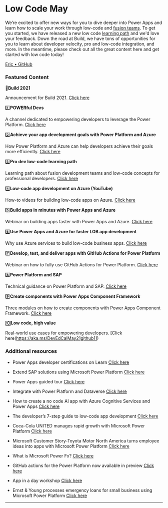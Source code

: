 # Low Code May 

We’re excited to offer new ways for you to dive deeper into Power Apps and learn how to scale your work through low-code and [fusion teams](https://aka.ms/fusionblogbuild2021). To get you started, we have released a new low code [learning path](https://aka.ms/fusion-dev-path) and we'd love your feedback.  Down the road at Build, we have tons of opportunities for you to learn about developer velocity, pro and low-code integration, and more. In the meantime, please check out all the great content here and get started with low code today! 

[Eric • GitHub](https://github.com/eamcc)   

 

### Featured Content 

:loudspeaker:**Build 2021** 

Announcement for Build 2021. [Click here](https://aka.ms/DevEdCalMay21github1) 

:one:**POWERful Devs** 

A channel dedicated to empowering developers to leverage the Power Platform. [Click here](https://aka.ms/DevEdCalMay21github2)    

:two:**Achieve your app development goals with Power Platform and Azure** 

How Power Platform and Azure can help developers achieve their goals more efficiently. ​[Click here](https://aka.ms/DevEdCalMay21github3) 

:three:**Pro dev low-code learning path** 

Learning path about fusion development teams and low-code concepts for professional developers. [Click here](https://aka.ms/DevEdCalMay21github4)      

:four:**Low-code app development on Azure (YouTube)** 

How-to videos for building low-code apps on Azure. [Click here](https://aka.ms/DevEdCalMay21github5) 

:five:**Build apps in minutes with Power Apps and Azure** 

Webinar on building apps faster with Power Apps and Azure. [Click here](https://aka.ms/DevEdCalMay21github6) 

:six:**Use Power Apps and Azure for faster LOB app development** 

Why use Azure services to build low-code business apps. [Click here](https://aka.ms/DevEdCalMay21github7)   

:seven:**Develop, test, and deliver apps with GitHub Actions for Power Platform** 

Webinar on how to fully use GitHub Actions for Power Platform. [Click here](https://aka.ms/DevEdCalMay21github8)   

:eight:**Power Platform and SAP** 

Technical guidance on Power Platform and SAP. [Click here](https://aka.ms/DevEdCalMay21github9)   

:nine:**Create components with Power Apps Component Framework** 

Three modules on how to create components with Power Apps Component Framework. [Click here](https://aka.ms/DevEdCalMay21github10)   

:keycap_ten:**Low code, high value** 

Real-world use cases for empowering developers. [Click here(https://aka.ms/DevEdCalMay21github11)   

 

### Additional resources 

* Power Apps developer certifications on Learn [Click here](https://aka.ms/DevEdCalMay21github12)  

* Extend SAP solutions using Microsoft Power Platform [Click here](https://aka.ms/DevEdCalMay21github13) 

* Power Apps guided tour [Click here](https://aka.ms/DevEdCalMay21github14) 

* Integrate with Power Platform and Dataverse [Click here](https://aka.ms/DevEdCalMay21github15) 

* How to create a no code AI app with Azure Cognitive Services and Power Apps [Click here](https://aka.ms/DevEdCalMay21github16) 

* The developer’s 7-step guide to low-code app development [Click here](https://aka.ms/DevEdCalMay21github17) 

* Coca-Cola UNITED manages rapid growth with Microsoft Power Platform [Click here](https://aka.ms/DevEdCalMay21github18) 

* Microsoft Customer Story-Toyota Motor North America turns employee ideas into apps with Microsoft Power Platform [Click here](https://aka.ms/DevEdCalMay21github23) 

* What is Microsoft Power Fx? [Click here](https://aka.ms/DevEdCalMay21github20) 

* GitHub actions for the Power Platform now available in preview [Click here](https://aka.ms/DevEdCalMay21github21) 

* App in a day workshop [Click here](https://aka.ms/DevEdCalMay21github22) 

* Ernst & Young processes emergency loans for small business using Microsoft Power Platform [Click here](https://aka.ms/DevEdCalMay21github24) 

--- 
